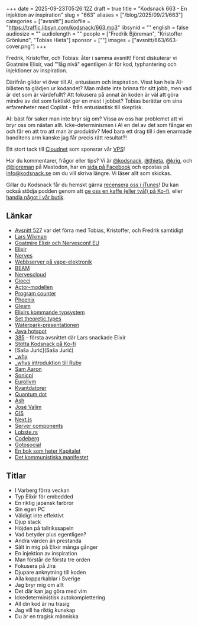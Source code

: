 +++
date = 2025-09-23T05:26:12Z
draft = true
title = "Kodsnack 663 - En injektion av inspiration"
slug = "663"
aliases = ["/blog/2025/09/21/663"]
categories = ["avsnitt"]
audiofile = "https://traffic.libsyn.com/kodsnack/663.mp3"
libsynid = ""
english = false
audiosize = ""
audiolength = ""
people = ["Fredrik Björeman", "Kristoffer Grönlund", "Tobias Hieta"]
sponsor = [""]
images = ["avsnitt/663/663-cover.png"]
+++

Fredrik, Kristoffer, och Tobias: åter i samma avsnitt! Först diskuterar vi Goatmire Elixir, vad "'låg nivå" egentligen är för kod, typhantering och injektioner av inspiration.

Därifrån glider vi över till AI, entusiasm och inspiration. Visst kan hela AI-blåsten ta glädjen ur kodandet? Man måste inte brinna för sitt jobb, men vad är det som är värdefullt? Att fokusera på annat än koden är väl att göra mindre av det som faktiskt ger en mest i jobbet? Tobias berättar om sina erfarenheter med Copilot - från entusiastisk till skeptisk.

AI: bäst för saker man inte bryr sig om? Vissa av oss har problemet att vi bryr oss om nästan allt. Icke-determinismen i AI en del av det som fångar en och får en att tro att man är produktiv? Med bara ett drag till i den enarmade banditens arm kanske jag får precis rätt resultat?!

Ett stort tack till [Cloudnet](https://www.cloudnet.se) som sponsrar vår [VPS](https://en.wikipedia.org/wiki/Virtual_private_server)!

Har du kommentarer, frågor eller tips? Vi är [@kodsnack](https://social.podsnack.se/@kodsnack), [@thieta](https://6510.nu/@thieta), [@krig](https://6510.nu/@krig), och [@bjoreman](https://toot.cafe/@bjoreman) på Mastodon, har en [sida på Facebook](https://www.facebook.com/) och epostas på [info@kodsnack.se](mailto:info@kodsnack.se) om du vill skriva längre. Vi läser allt som skickas.

Gillar du Kodsnack får du hemskt gärna [recensera oss i iTunes](https://itunes.apple.com/se/podcast/kodsnack/id561631498?l=en)! Du kan också stödja podden genom att <a href="https://ko-fi.com/kodsnack" rel="payment">ge oss en kaffe (eller två!) på Ko-fi</a>, eller [handla något i vår butik](https://shop.spreadshirt.se/kodsnack/).

## Länkar
* [Avsnitt 527](https://kodsnack.se/527/) var det förra med Tobias, Kristoffer, och Fredrik samtidigt
* [Lars Wikman](https://underjord.io/lars.html)
* [Goatmire Elixir och Nervesconf EU](https://goatmire.com/)
* [Elixir](https://elixir-lang.org/)
* [Nerves](https://nerves-project.org/)
* [Webbserver på vape-elektronik](https://hackaday.com/2025/09/15/hosting-a-website-on-a-disposable-vape/)
* [BEAM](https://en.wikipedia.org/wiki/BEAM_%28Erlang_virtual_machine%29)
* [Nervescloud](https://nervescloud.com/)
* [Giocci](https://github.com/biyooon-ex/giocci)
* [Actor-modellen](https://en.wikipedia.org/wiki/Actor_model)
* [Program counter](https://en.wikipedia.org/wiki/Program_counter)
* [Phoenix](https://phoenixframework.org/)
* [Gleam](https://gleam.run/)
* [Elixirs kommande typsystem](https://hexdocs.pm/elixir/main/gradual-set-theoretic-types.html)
* [Set theoretic types](https://en.wikipedia.org/wiki/Set_theoretic_programming)
* [Waterpark-presentationen](https://www.youtube.com/watch?v=hdBm4K-vvt0)
* [Java hotspot](https://en.wikipedia.org/wiki/HotSpot_%28virtual_machine%29)
* [385](https://kodsnack.se/385/) - första avsnittet där Lars snackade Elixir
* [Stötta Kodsnack på Ko-fi](https://ko-fi.com/kodsnack)
* [Saša Jurić](Saša Jurić)
* [_why](https://en.wikipedia.org/wiki/Why_the_lucky_stiff)
* [_whys introduktion till Ruby](https://poignant.guide/)
* [Sam Aaron](http://sam.aaron.name/index.html)
* [Sonicpi](https://sonic-pi.net/)
* [Eurollvm](https://hotcrp.llvm.org/eurollvm2025/)
* [Kvantdatorer](https://en.wikipedia.org/wiki/Quantum_computing)
* [Quantum dot](https://en.wikipedia.org/wiki/Quantum_dot)
* [Ash](https://ash-hq.org/)
* [José Valim](https://github.com/josevalim)
* [GIS](https://en.wikipedia.org/wiki/Geographic_information_system)
* [Next.js](https://nextjs.org/)
* [Server components](https://react.dev/reference/rsc/server-components)
* [Lobste.rs](https://lobste.rs/)
* [Codeberg](https://codeberg.org/)
* [Gotosocial](https://gotosocial.org/)
* [En bok som heter Kapitalet](https://sv.wikipedia.org/wiki/Kapitalet)
* [Det kommunistiska manifestet](https://sv.wikipedia.org/wiki/Kommunistiska_manifestet)

## Titlar
* I Varberg förra veckan
* Typ Elixir för embedded
* En riktig japansk farbror
* Sin egen PC
* Väldigt inte effektivt
* Djup stack
* Höjden på tallrikssapeln
* Vad betyder plus egentligen?
* Andra värden än prestanda
* Sålt in mig på Elixir många gånger
* En injektion av inspiration
* Man förstår de första tre orden
* Fokusera på Jira
* Djupare anknytning till koden
* Alla kopparkablar i Sverige
* Jag bryr mig om allt
* Det där kan jag göra med vim
* Ickedeterministisk autokomplettering
* All din kod är nu trasig
* Jag vill ha riktig kunskap
* Du är en tragisk människa